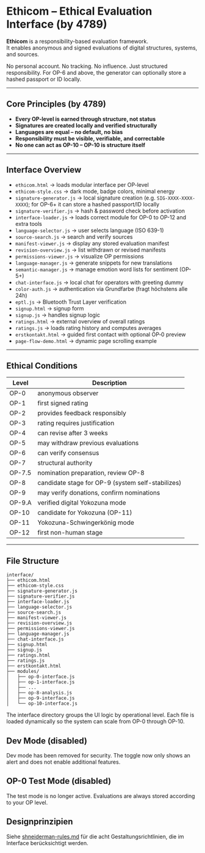 # Ethicom – Ethical Evaluation Interface (by 4789)

**Ethicom** is a responsibility-based evaluation framework.  
It enables anonymous and signed evaluations of digital structures, systems, and sources.

No personal account. No tracking. No influence.
Just structured responsibility.
For OP-6 and above, the generator can optionally store a hashed passport or ID locally.

---

## Core Principles (by 4789)

- **Every OP-level is earned through structure, not status**
- **Signatures are created locally and verified structurally**
- **Languages are equal – no default, no bias**
- **Responsibility must be visible, verifiable, and correctable**
- **No one can act as OP-10 – OP-10 is structure itself**

---

## Interface Overview

- `ethicom.html` → loads modular interface per OP-level
- `ethicom-style.css` → dark mode, badge colors, minimal energy
- `signature-generator.js` → local signature creation (e.g. `SIG-XXXX-XXXX-XXXX`); for OP-6+ it can store a hashed passport/ID locally
- `signature-verifier.js` → hash & password check before activation
- `interface-loader.js` → loads correct module for OP-0 to OP-12 and extra tools
- `language-selector.js` → user selects language (ISO 639-1)
- `source-search.js` → search and verify sources
- `manifest-viewer.js` → display any stored evaluation manifest
- `revision-overview.js` → list withdrawn or revised manifests
- `permissions-viewer.js` → visualize OP permissions
- `language-manager.js` → generate snippets for new translations
- `semantic-manager.js` → manage emotion word lists for sentiment (OP-5+) 
- `chat-interface.js` → local chat for operators with greeting dummy
- `color-auth.js` → authentication via Grundfarbe (fragt höchstens alle 24h)
- `eptl.js` → Bluetooth Trust Layer verification
- `signup.html` → signup form
- `signup.js` → handles signup logic
- `ratings.html` → external overview of overall ratings
- `ratings.js` → loads rating history and computes averages
- `erstkontakt.html` → guided first contact with optional OP‑0 preview
- `page-flow-demo.html` → dynamic page scrolling example

---

## Ethical Conditions

| Level | Description |
|-------|-------------|
| <a id="op-0"></a> OP-0 | anonymous observer |
| <a id="op-1"></a> OP-1 | first signed rating |
| <a id="op-2"></a> OP-2 | provides feedback responsibly |
| <a id="op-3"></a> OP-3 | rating requires justification |
| <a id="op-4"></a> OP-4 | can revise after 3 weeks |
| <a id="op-5"></a> OP-5 | may withdraw previous evaluations |
| <a id="op-6"></a> OP-6 | can verify consensus |
| <a id="op-7"></a> OP-7 | structural authority |
| <a id="op-7-5"></a> OP-7.5 | nomination preparation, review OP-8 |
| <a id="op-8"></a> OP-8 | candidate stage for OP-9 (system self-stabilizes) |
| <a id="op-9"></a> OP-9 | may verify donations, confirm nominations |
| <a id="op-9-a"></a> OP-9.A | verified digital Yokozuna mode |
| <a id="op-10"></a> OP-10 | candidate for Yokozuna (OP-11) |
| <a id="op-11"></a> OP-11 | Yokozuna-Schwingerkönig mode |
| <a id="op-12"></a> OP-12 | first non-human stage |

---

## File Structure

```plaintext
interface/
├── ethicom.html
├── ethicom-style.css
├── signature-generator.js
├── signature-verifier.js
├── interface-loader.js
├── language-selector.js
├── source-search.js
├── manifest-viewer.js
├── revision-overview.js
├── permissions-viewer.js
├── language-manager.js
├── chat-interface.js
├── signup.html
├── signup.js
├── ratings.html
├── ratings.js
├── erstkontakt.html
├── modules/
│   ├── op-0-interface.js
│   ├── op-1-interface.js
│   ├── ...
│   ├── op-8-analysis.js
│   ├── op-9-interface.js
│   └── op-10-interface.js
```

The interface directory groups the UI logic by operational level. Each file is
loaded dynamically so the system can scale from OP-0 through OP-10.

## Dev Mode (disabled)

Dev mode has been removed for security. The toggle now only shows an alert and does not enable additional features.

## OP-0 Test Mode (disabled)

The test mode is no longer active. Evaluations are always stored according to your OP level.

## Designprinzipien

Siehe [shneiderman-rules.md](shneiderman-rules.md) für die acht Gestaltungsrichtlinien, die im Interface berücksichtigt werden.

